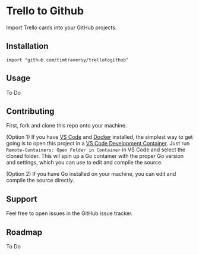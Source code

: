 # Trello to Github

Import Trello cards into your GitHub projects.

## Installation

```
import "github.com/timtraversy/trellotogithub"
```

## Usage

To Do

## Contributing

First, fork and clone this repo onto your machine.
   
(Option 1) If you have [VS Code](https://code.visualstudio.com) and [Docker](https://www.docker.com) installed, the simplest way to get going is to open this project in a [VS Code Development Container](https://code.visualstudio.com/docs/remote/containers). Just run `Remote-Containers: Open Folder in Container` in VS Code and select the cloned folder. This wil spin up a Go container with the proper Go version and settings, which you can use to edit and compile the source.

(Option 2) If you have Go installed on your machine, you can edit and compile the source directly.

## Support

Feel free to open issues in the GitHub issue tracker.

## Roadmap

To Do